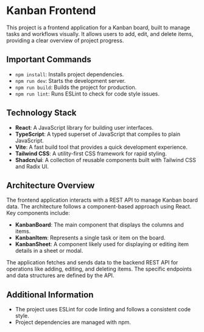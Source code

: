 # Kanban Frontend

This project is a frontend application for a Kanban board, built to manage tasks and workflows visually. It allows users to add, edit, and delete items, providing a clear overview of project progress.

## Important Commands

- `npm install`: Installs project dependencies.
- `npm run dev`: Starts the development server.
- `npm run build`: Builds the project for production.
- `npm run lint`: Runs ESLint to check for code style issues.

## Technology Stack

- **React**: A JavaScript library for building user interfaces.
- **TypeScript**: A typed superset of JavaScript that compiles to plain JavaScript.
- **Vite**: A fast build tool that provides a quick development experience.
- **Tailwind CSS**: A utility-first CSS framework for rapid styling.
- **Shadcn/ui**: A collection of reusable components built with Tailwind CSS and Radix UI.

## Architecture Overview

The frontend application interacts with a REST API to manage Kanban board data. The architecture follows a component-based approach using React. Key components include:

- **KanbanBoard**: The main component that displays the columns and items.
- **KanbanItem**: Represents a single task or item on the board.
- **KanbanSheet**: A component likely used for displaying or editing item details in a sheet or modal.

The application fetches and sends data to the backend REST API for operations like adding, editing, and deleting items. The specific endpoints and data structures are defined by the API.

## Additional Information

- The project uses ESLint for code linting and follows a consistent code style.
- Project dependencies are managed with npm.
